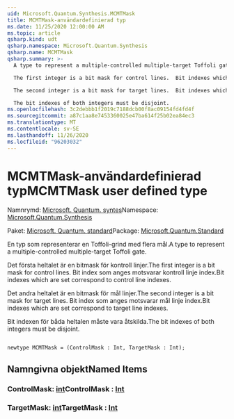 ```yaml
---
uid: Microsoft.Quantum.Synthesis.MCMTMask
title: MCMTMask-användardefinierad typ
ms.date: 11/25/2020 12:00:00 AM
ms.topic: article
qsharp.kind: udt
qsharp.namespace: Microsoft.Quantum.Synthesis
qsharp.name: MCMTMask
qsharp.summary: >-
  A type to represent a multiple-controlled multiple-target Toffoli gate.

  The first integer is a bit mask for control lines.  Bit indexes which are set correspond to control line indexes.

  The second integer is a bit mask for target lines.  Bit indexes which are set correspond to target line indexes.

  The bit indexes of both integers must be disjoint.
ms.openlocfilehash: 3c2debbb1f2019c7188dcb00f8ac09154fd4fd4f
ms.sourcegitcommit: a87c1aa8e7453360025e47ba614f25b02ea84ec3
ms.translationtype: MT
ms.contentlocale: sv-SE
ms.lasthandoff: 11/26/2020
ms.locfileid: "96203032"
---
```

# <a name="mcmtmask-user-defined-type"></a><span data-ttu-id="d12af-102">MCMTMask-användardefinierad typ</span><span class="sxs-lookup"><span data-stu-id="d12af-102">MCMTMask user defined type</span></span>

<span data-ttu-id="d12af-103">Namnrymd: [Microsoft. Quantum. syntes](xref:Microsoft.Quantum.Synthesis)</span><span class="sxs-lookup"><span data-stu-id="d12af-103">Namespace: [Microsoft.Quantum.Synthesis](xref:Microsoft.Quantum.Synthesis)</span></span>

<span data-ttu-id="d12af-104">Paket: [Microsoft. Quantum. standard](https://nuget.org/packages/Microsoft.Quantum.Standard)</span><span class="sxs-lookup"><span data-stu-id="d12af-104">Package: [Microsoft.Quantum.Standard](https://nuget.org/packages/Microsoft.Quantum.Standard)</span></span>


<span data-ttu-id="d12af-105">En typ som representerar en Toffoli-grind med flera mål.</span><span class="sxs-lookup"><span data-stu-id="d12af-105">A type to represent a multiple-controlled multiple-target Toffoli gate.</span></span>

<span data-ttu-id="d12af-106">Det första heltalet är en bitmask för kontroll linjer.</span><span class="sxs-lookup"><span data-stu-id="d12af-106">The first integer is a bit mask for control lines.</span></span>  <span data-ttu-id="d12af-107">Bit index som anges motsvarar kontroll linje index.</span><span class="sxs-lookup"><span data-stu-id="d12af-107">Bit indexes which are set correspond to control line indexes.</span></span>

<span data-ttu-id="d12af-108">Det andra heltalet är en bitmask för mål linjer.</span><span class="sxs-lookup"><span data-stu-id="d12af-108">The second integer is a bit mask for target lines.</span></span>  <span data-ttu-id="d12af-109">Bit index som anges motsvarar mål linje index.</span><span class="sxs-lookup"><span data-stu-id="d12af-109">Bit indexes which are set correspond to target line indexes.</span></span>

<span data-ttu-id="d12af-110">Bit indexen för båda heltalen måste vara åtskilda.</span><span class="sxs-lookup"><span data-stu-id="d12af-110">The bit indexes of both integers must be disjoint.</span></span>

```qsharp

newtype MCMTMask = (ControlMask : Int, TargetMask : Int);
```



## <a name="named-items"></a><span data-ttu-id="d12af-111">Namngivna objekt</span><span class="sxs-lookup"><span data-stu-id="d12af-111">Named Items</span></span>

### <a name="controlmask--int"></a><span data-ttu-id="d12af-112">ControlMask: [int](xref:microsoft.quantum.lang-ref.int)</span><span class="sxs-lookup"><span data-stu-id="d12af-112">ControlMask : [Int](xref:microsoft.quantum.lang-ref.int)</span></span>


### <a name="targetmask--int"></a><span data-ttu-id="d12af-113">TargetMask: [int](xref:microsoft.quantum.lang-ref.int)</span><span class="sxs-lookup"><span data-stu-id="d12af-113">TargetMask : [Int](xref:microsoft.quantum.lang-ref.int)</span></span>

